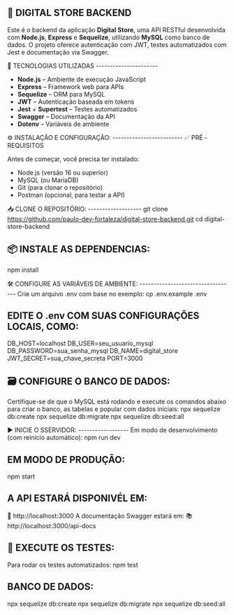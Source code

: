 🛒 DIGITAL STORE BACKEND
   ----------------------
Este é o backend da aplicação **Digital Store**, uma API RESTful desenvolvida com **Node.js**, **Express** e **Sequelize**, utilizando **MySQL** como banco de dados.
O projeto oferece autenticação com JWT, testes automatizados com Jest e documentação via Swagger.

🚀 TECNOLOGIAS UTILIZADAS
    ----------------------
- **Node.js** – Ambiente de execução JavaScript
- **Express** – Framework web para APIs
- **Sequelize** – ORM para MySQL
- **JWT** – Autenticação baseada em tokens
- **Jest** + **Supertest** – Testes automatizados
- **Swagger** – Documentação da API
- **Dotenv** – Variáveis de ambiente

⚙️ INSTALAÇÃO E CONFIGURAÇÃO:
    -------------------------
✅ PRÉ -REQUISITOS

Antes de começar, você precisa ter instalado:
- Node.js (versão 16 ou superior)
- MySQL (ou MariaDB)
- Git (para clonar o repositório)
- Postman (opcional, para testar a API)

📥 CLONE O REPOSITÓRIO:
    -------------------
git clone https://github.com/paulo-dev-fortaleza/digital-store-backend.git
cd digital-store-backend

📦 INSTALE AS DEPENDENCIAS:
   ------------------------
npm install

🛠️ CONFIGURE AS VARIÁVEIS DE AMBIENTE:
    ----------------------------------
Crie um arquivo .env com base no exemplo:
cp .env.example .env

EDITE O .env COM SUAS CONFIGURAÇÕES LOCAIS, COMO:
-------------------------------------------------
DB_HOST=localhost
DB_USER=seu_usuario_mysql
DB_PASSWORD=sua_senha_mysql
DB_NAME=digital_store
JWT_SECRET=sua_chave_secreta
PORT=3000

🗃️ CONFIGURE O BANCO DE DADOS:
   ---------------------------
Certifique-se de que o MySQL está rodando e execute os comandos abaixo para criar o banco, as tabelas e popular com dados iniciais:
npx sequelize db:create
npx sequelize db:migrate
npx sequelize db:seed:all

▶️ INICIE O SSERVIDOR:
    ------------------
Em modo de desenvolvimento (com reinício automático):
npm run dev

EM MODO DE PRODUÇÃO:
--------------------
npm start

A API ESTARÁ DISPONIVÉL EM:
--------------------------
📍 http://localhost:3000
A documentação Swagger estará em:
📚 http://localhost:3000/api-docs

🧪 EXECUTE OS TESTES:
   ------------------
Para rodar os testes automatizados:
npm test

BANCO DE DADOS:
---------------
npx sequelize db:create
npx sequelize db:migrate
npx sequelize db:seed:all
